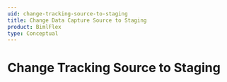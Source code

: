 ```yaml
---
uid: change-tracking-source-to-staging
title: Change Data Capture Source to Staging
product: BimlFlex
type: Conceptual
---
```

# Change Tracking Source to Staging

<!-- TODO: placeholder for content for CT sourcing -->
